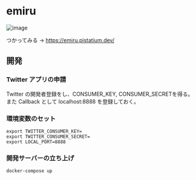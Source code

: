 # emiru


![image](https://user-images.githubusercontent.com/394378/111996538-7836aa80-8b5d-11eb-94cc-3cd7c6164b9e.png)

つかってみる → https://emiru.pistatium.dev/


## 開発

### Twitter アプリの申請

Twitter の開発者登録をし、CONSUMER_KEY, CONSUMER_SECRETを得る。
また Callback として localhost:8888 を登録しておく。

### 環境変数のセット

```
export TWITTER_CONSUMER_KEY=
export TWITTER_CONSUMER_SECRET=
export LOCAL_PORT=8888
```

### 開発サーバーの立ち上げ

```
docker-compose up
```
